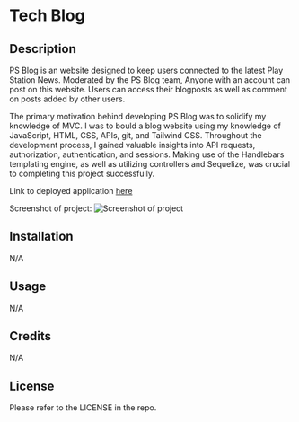 # Tech Blog

## Description

PS Blog is an website designed to keep users connected to the latest Play Station News. Moderated by the PS Blog team, Anyone with an account can post on this website. Users can access their blogposts as well as comment on posts added by other users. 

The primary motivation behind developing PS Blog was to solidify my knowledge of MVC. I was to bould a blog website using my knowledge of JavaScript, HTML, CSS, APIs, git, and Tailwind CSS. Throughout the development process, I gained valuable insights into API requests, authorization, authentication, and sessions. Making use of the Handlebars templating engine, as well as utilizing controllers and Sequelize, was crucial to completing this project successfully.

Link to deployed application [here]()

Screenshot of project:
![Screenshot of project]()

## Installation

N/A

## Usage

N/A

## Credits

N/A

## License

Please refer to the LICENSE in the repo.